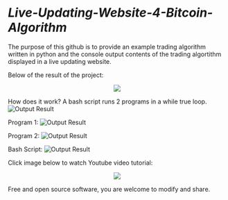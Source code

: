 # ___Live-Updating-Website-4-Bitcoin-Algorithm___

The purpose of this github is to provide an example trading algorithm written in python and the console output contents of the trading algortithm displayed in a live updating website.

Below of the result of the project:
<p align="center">
  <img src="https://raw.githubusercontent.com/RetributionByRevenue/___Live-Updating-Website-4-Bitcoin-Algorithm___/master/visual_demo.gif">
</p>

How does it work?
A bash script runs 2 programs in a while true loop.
![Output Result](https://raw.githubusercontent.com/RetributionByRevenue/___Live-Updating-Website-4-Bitcoin-Algorithm___/master/small_0.png)

Program 1: 
![Output Result](https://raw.githubusercontent.com/RetributionByRevenue/___Live-Updating-Website-4-Bitcoin-Algorithm___/master/small_1.png)

Program 2: 
![Output Result](https://raw.githubusercontent.com/RetributionByRevenue/___Live-Updating-Website-4-Bitcoin-Algorithm___/master/small_2.png)

Bash Script:
![Output Result](https://raw.githubusercontent.com/RetributionByRevenue/___Live-Updating-Website-4-Bitcoin-Algorithm___/master/small_3.png)

Click image below to watch Youtube video tutorial:

<p align="center">
  <img src="https://raw.githubusercontent.com/RetributionByRevenue/___Live-Updating-Website-4-Bitcoin-Algorithm___/master/Thumbnail.png">
</p>

Free and open source software, you are welcome to modify and share. 
